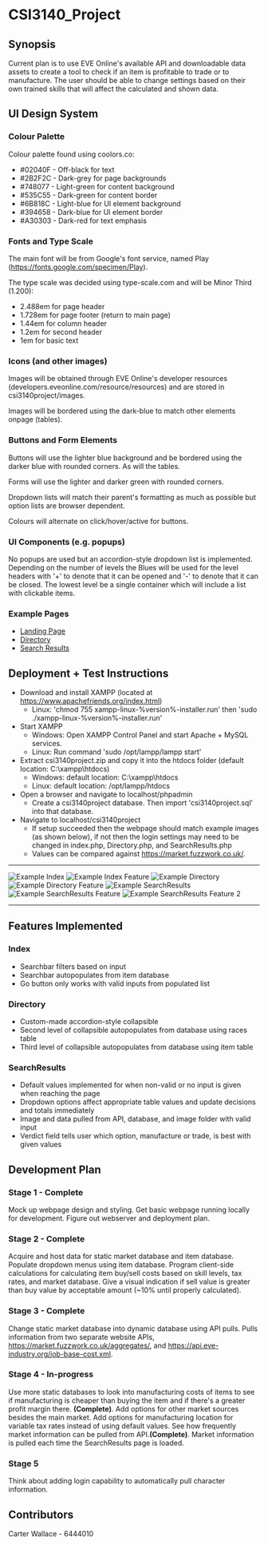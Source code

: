 # CSI3140_Project

## Synopsis
Current plan is to use EVE Online's available API and downloadable data assets to create a tool to check if an item
is profitable to trade or to manufacture. The user should be able to change settings based on their own trained skills
that will affect the calculated and shown data.

## UI Design System
### Colour Palette
Colour palette found using coolors.co:
  * #02040F - Off-black for text
  * #2B2F2C - Dark-grey for page backgrounds
  * #748077 - Light-green for content background
  * #535C55 - Dark-green for content border
  * #6B818C - Light-blue for UI element background
  * #394658 - Dark-blue for UI element border
  * #A30303 - Dark-red for text emphasis
  
### Fonts and Type Scale
The main font will be from Google's font service, named Play (https://fonts.google.com/specimen/Play). 

The type scale was decided using type-scale.com and will be Minor Third (1.200):
  * 2.488em for page header
  * 1.728em for page footer (return to main page)
  * 1.44em for column header
  * 1.2em for second header
  * 1em for basic text


### Icons (and other images)
Images will be obtained through EVE Online's developer resources (developers.eveonline.com/resource/resources) and are stored in csi3140project/images.

Images will be bordered using the dark-blue to match other elements onpage (tables).

### Buttons and Form Elements
Buttons will use the lighter blue background and be bordered using the darker blue with rounded corners. As will the tables.

Forms will use the lighter and darker green with rounded corners. 

Dropdown lists will match their parent's formatting as much as possible but option lists are browser dependent.

Colours will alternate on click/hover/active for buttons.

### UI Components (e.g. popups)
No popups are used but an accordion-style dropdown list is implemented. Depending on the number of levels the Blues will be used for the level headers with '+' to denote that it can be opened and '-' to denote that it can be closed. The lowest level be a single container which will include a list with clickable items.

### Example Pages
  * [Landing Page](LandingPage.php)
  * [Directory](Directory.php)
  * [Search Results](SearchResults.php)
  
## Deployment + Test Instructions
  * Download and install XAMPP (located at https://www.apachefriends.org/index.html)
    * Linux: 'chmod 755 xampp-linux-%version%-installer.run' then 'sudo ./xampp-linux-%version%-installer.run'
  * Start XAMPP
    * Windows: Open XAMPP Control Panel and start Apache + MySQL services.
    * Linux: Run command 'sudo /opt/lampp/lampp start'
  * Extract csi3140project.zip and copy it into the htdocs folder (default location: C:\xampp\htdocs)
    * Windows: default location: C:\xampp\htdocs
    * Linux: default location: /opt/lampp/htdocs
  * Open a browser and navigate to localhost/phpadmin
    * Create a csi3140project database. Then import 'csi3140project.sql' into that database.
  * Navigate to localhost/csi3140project
    * If setup succeeded then the webpage should match example images (as shown below), if not then the login settings may need to be changed in index.php, Directory.php, and SearchResults.php
    * Values can be compared against https://market.fuzzwork.co.uk/.
- - - -
![Example Index](csi3140project/ExampleIndex.PNG)
![Example Index Feature](csi3140project/ExampleIndex2.PNG)
![Example Directory](csi3140project/ExampleDirectory.PNG)
![Example Directory Feature](csi3140project/ExampleDirectory2.PNG)
![Example SearchResults](csi3140project/ExampleSearchResults.PNG)
![Example SearchResults Feature](csi3140project/ExampleSearchResults2.PNG)
![Example SearchResults Feature 2](csi3140project/ExampleSearchResults3.PNG)
- - - -
## Features Implemented
### Index
  * Searchbar filters based on input
  * Searchbar autopopulates from item database
  * Go button only works with valid inputs from populated list
  
### Directory
  * Custom-made accordion-style collapsible
  * Second level of collapsible autopopulates from database using races table
  * Third level of collapsible autopopulates from database using item table
  
### SearchResults
  * Default values implemented for when non-valid or no input is given when reaching the page
  * Dropdown options affect appropriate table values and update decisions and totals immediately
  * Image and data pulled from API, database, and image folder with valid input
  * Verdict field tells user which option, manufacture or trade, is best with given values
  
## Development Plan
### Stage 1 - Complete
Mock up webpage design and styling.
Get basic webpage running locally for development.
Figure out webserver and deployment plan.

### Stage 2 - Complete
Acquire and host data for static market database and item database.
Populate dropdown menus using item database.
Program client-side calculations for calculating item buy/sell costs based on skill levels, tax rates, and market database.
Give a visual indication if sell value is greater than buy value by acceptable amount (~10% until properly calculated).

### Stage 3 - Complete
Change static market database into dynamic database using API pulls.
Pulls information from two separate website APIs, https://market.fuzzwork.co.uk/aggregates/, and https://api.eve-industry.org/job-base-cost.xml.

### Stage 4 - In-progress
Use more static databases to look into manufacturing costs of items to see if manufacturing is cheaper than buying the item and if there's a greater profit margin there. <b>(Complete)</b>.
Add options for other market sources besides the main market.
Add options for manufacturing location for variable tax rates instead of using default values.
See how frequently market information can be pulled from API.<b>(Complete)</b>. Market information is pulled each time the SearchResults page is loaded.

### Stage 5
Think about adding login capability to automatically pull character information.

## Contributors
Carter Wallace - 6444010
